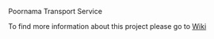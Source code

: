 Poornama Transport Service

To find more information about this project please go to [Wiki](https://github.com/dedunumax/poornama/wiki)
